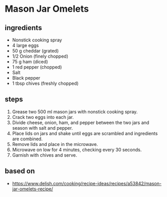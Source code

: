 # Mason Jar Omelets

## ingredients

- Nonstick cooking spray
- 4 large eggs
- 50 g cheddar (grated)
- 1/2 Onion (finely chopped)
- 75 g ham (diced)
- 1 red pepper (chopped)
- Salt
- Black pepper
- 1 tbsp chives (freshly chopped)

## steps

1. Grease two 500 ml mason jars with nonstick cooking spray.
2. Crack two eggs into each jar.
3. Divide cheese, onion, ham, and pepper between the two jars and season with salt and pepper.
4. Place lids on jars and shake until eggs are scrambled and ingredients are combined.
5. Remove lids and place in the microwave.
6. Microwave on low for 4 minutes, checking every 30 seconds.
7. Garnish with chives and serve.

## based on

- https://www.delish.com/cooking/recipe-ideas/recipes/a53842/mason-jar-omelets-recipe/
